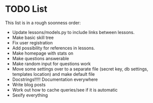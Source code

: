 TODO List
=========
This list is in a rough soonness order:
- Update lessons/models.py to include links between lessons.
- Make basic skill tree
- Fix user registration
- Add possibility for references in lessons.
- Make homepage with stats on
- Make questions answerable
- Make random input for questions work
- Move some settings over to a separate file (secret key, db settings, templates location) and make default file
- Docstrings!!!!! Documentation everywhere
- Write blog posts
- Work out how to cache queries/see if it is automatic
- Sexify everything
